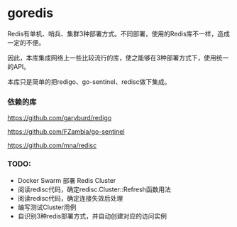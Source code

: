 # goredis

Redis有单机、哨兵、集群3种部署方式。不同部署，使用的Redis库不一样，造成一定的不便。

因此，本库集成网络上一些比较流行的库，使之能够在3种部署方式下，使用统一的API。

本库只是简单的把redigo、go-sentinel、redisc做下集成。

### 依赖的库

https://github.com/garyburd/redigo

https://github.com/FZambia/go-sentinel

https://github.com/mna/redisc


### TODO:

  - Docker Swarm 部署 Redis Cluster
  - 阅读redisc代码，确定redisc.Cluster::Refresh函数用法
  - 阅读redisc代码，确定连接失效后处理
  - 编写测试Cluster用例
  - 自识别3种redis部署方式，并自动创建对应的访问实例
